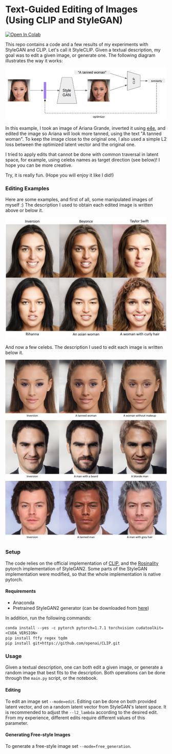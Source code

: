 # Text-Guided Editing of Images (Using CLIP and StyleGAN)

[![Open In Colab](https://colab.research.google.com/assets/colab-badge.svg)](http://colab.research.google.com/github/orpatashnik/StyleCLIP/blob/main/playground.ipynb)

This repo contains a code and a few results of my experiments with StyleGAN and CLIP. Let's call it StyleCLIP. 
Given a textual description, my goal was to edit a given image, or generate one.
The following diagram illustrates the way it works:

![](img/arch.png)

In this example, I took an image of Ariana Grande, inverted it using [e4e](https://github.com/omertov/encoder4editing),
 and edited the image so Ariana will look more tanned, using the text "A tanned woman".
 To keep the image close to the original one, I also used a simple L2 loss between the optimized latent vector and the original one.

I tried to apply edits that cannot be done with common traversal in latent space, for example, using celebs names as target direction (see below)!
I hope you can be more creative.

Try, it is really fun. (Hope you will enjoy it like I did!)

### Editing Examples

Here are some examples, and first of all, some manipulated images of myself :)
The description I used to obtain each edited image is written above or below it.

![](img/me.png)

And now a few celebs. The description I used to edit each image is written below it.

![](img/ariana.png)
![](img/federer.png)
![](img/styles.png)

### Setup

The code relies on the official implementation of [CLIP](https://github.com/openai/CLIP), 
and the [Rosinality](https://github.com/rosinality/stylegan2-pytorch/) pytorch implementation of StyleGAN2.
Some parts of the StyleGAN implementation were modified, so that the whole implementation is native pytorch.

#### Requirements
- Anaconda
- Pretrained StyleGAN2 generator (can be downloaded from [here](https://drive.google.com/file/d/1EM87UquaoQmk17Q8d5kYIAHqu0dkYqdT/view?usp=sharing))

In addition, run the following commands:
  ```shell script
conda install --yes -c pytorch pytorch=1.7.1 torchvision cudatoolkit=<CUDA_VERSION>
pip install ftfy regex tqdm
pip install git+https://github.com/openai/CLIP.git
```


### Usage

Given a textual description, one can both edit a given image, or generate a random image that best fits to the description.
Both operations can be done through the `main.py` script, or the notebook.

#### Editing
To edit an image set `--mode=edit`. Editing can be done on both provided latent vector, and on a random latent vector from StyleGAN's latent space.
It is recommended to adjust the `--l2_lambda` according to the desired edit. 
From my experience, different edits require different values of this parameter.

#### Generating Free-style Images
To generate a free-style image set `--mode=free_generation`.

